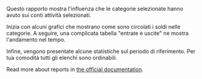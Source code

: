 Questo rapporto mostra l'influenza che le categorie selezionate hanno avuto sui conti attività selezionati.

Inizia con alcuni grafici che mostrano come sono circolati i soldi nelle categorie. A seguire, una complicata tabella "entrate e uscite" ne mostra l'andamento nel tempo.

Infine, vengono presentate alcune statistiche sul periodo di riferimento. Per tua comodità tutti gli elenchi sono ordinabili.

Read more about reports in [the official documentation](https://firefly-iii.readthedocs.io/en/latest/advanced/reports.html).
